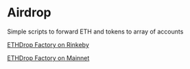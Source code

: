 # Airdrop
Simple scripts to forward ETH and tokens to array of accounts

[ETHDrop Factory on Rinkeby](https://rinkeby.etherscan.io/address/0x1e63b367138867b1cc91f070eb48ef5661b56a83#code)

[ETHDrop Factory on Mainnet](https://etherscan.io/address/0x372225c27ddccc89ab5493504047c0982eea3312#code)
